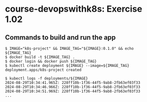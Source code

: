 # course-devopswithk8s: Exercise 1.02



## Commands to build and run the app
```console
$ IMAGE="k8s-project" && IMAGE_TAG="${IMAGE}:0.1.0" && echo ${IMAGE_TAG}
$ docker build -t ${IMAGE_TAG} .
$ docker login && docker push ${IMAGE_TAG}
$ kubectl create deployment ${IMAGE} --image=${IMAGE_TAG}
deployment.apps/k8s-project created

$ kubectl logs -f deployments/${IMAGE}
2024-08-29T10:34:41.965Z: 228ff10b-1f36-44f5-9ab8-2fb63ef03f33
2024-08-29T10:34:46.966Z: 228ff10b-1f36-44f5-9ab8-2fb63ef03f33
2024-08-29T10:34:51.969Z: 228ff10b-1f36-44f5-9ab8-2fb63ef03f33
...
```

